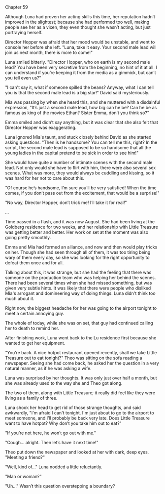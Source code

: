 Chapter 59

Although Luna had proven her acting skills this time, her reputation hadn’t improved in the slightest; because she had performed too well, making people see her as a vixen, they even thought she wasn’t acting, but just portraying herself.


Director Hopper was afraid that her mood would be unstable, and went to console her before she left. "Luna, take it easy. Your second male lead will join us next month, there is more to come!"


Luna smiled bitterly. "Director Hopper, who on earth is my second male lead? You have been very secretive from the beginning, no hint of it at all. I can understand if you’re keeping it from the media as a gimmick, but can’t you tell even us?"


"I can't say it, what if someone spilled the beans? Anyway, what I can tell you is that the second male lead is a big star!" David said mysteriously.


Mia was passing by when she heard this, and she muttered with a disdainful expression, "It’s just a second male lead, how big can he be? Can he be as famous as king of the movies Ethan? Sister Emma, don’t you think so?"


Emma smiled and didn’t say anything, but it was clear that she also felt that Director Hopper was exaggerating.


Luna ignored Mia's taunt, and stuck closely behind David as she started asking questions. "Then is he handsome? You can tell me this, right? In the script, the second male lead is supposed to be so handsome that all the young ladies in the capital pretend to be sick in order to see him!"


She would have quite a number of intimate scenes with the second male lead. Not only would she have to flirt with him, there were also several sex scenes. What was more, they would always be cuddling and kissing, so it was hard for her not to care about this.


"Of course he’s handsome, I’m sure you’ll be very satisfied! When the time comes, if you don’t pass out from the excitement, that would be a surprise!"


"No way, Director Hopper, don’t trick me! I’ll take it for real!"


…


Time passed in a flash, and it was now August. She had been living at the Goldberg residence for two weeks, and her relationship with Little Treasure was getting better and better. Her work on set at the moment was also going pretty smoothly.


Emma and Mia had formed an alliance, and now and then would play tricks on her. Though she had seen through all of them, it was too tiring being wary of them every day, so she was looking for the right opportunity to defeat them once and for all.


Talking about this, it was strange, but she had the feeling that there was someone on the production team who was helping her behind the scenes. There had been several times when she had missed something, but was given very subtle hints. It was likely that there were people who disliked Mia's arrogant and domineering way of doing things. Luna didn't think too much about it.


Right now, the biggest headache for her was going to the airport tonight to meet a certain annoying guy.


The whole of today, while she was on set, that guy had continued calling her to death to remind her.


After finishing work, Luna went back to the Lu residence first because she wanted to get her equipment.


"You’re back. A nice hotpot restaurant opened recently, shall we take Little Treasure out to eat tonight?" Theo was sitting on the sofa reading a newspaper. Seeing she had come back, he asked her the question in a very natural manner, as if he was asking a wife.


Luna was surprised by her thoughts. It was only just over half a month, but she was already used to the way she and Theo got along.


The two of them, along with Little Treasure; it really did feel like they were living as a family of three.


Luna shook her head to get rid of those strange thoughts, and said awkwardly, "I'm afraid I can't tonight. I'm just about to go to the airport to meet someone, and I’ll probably be back very late. Does Little Treasure want to have hotpot? Why don’t you take him out to eat?"


"If you’re not here, he won’t go out with me."


"Cough… alright. Then let’s have it next time!"


Theo put down the newspaper and looked at her with dark, deep eyes. "Meeting a friend?"


"Well, kind of…" Luna nodded a little reluctantly.


"Man or woman?"


"Uh…" Wasn’t this question overstepping a boundary?


